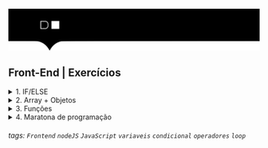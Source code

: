 ![](./hd-header.png)

## Front-End | Exercícios

<details>
  <summary>1. IF/ELSE</summary>

  - 1.1 Faça um programa para verificar se o número é par ou ímpar. O programa deve receber um número e imprimir o resultado `Par` ou `Impar`.
    > Numero par, são os números divisíveis por 2 que tem o resto 0.
  - 1.2 Faça um programa para verificar se o número é positivo ou negativo. O programa deve receber um número e imprimir o resultado `Positivo` ou `Negativo`.
    > Número positivo, são os números que são maiores que 0.
    > Número positivo, são os números que são maiores que 0.
  - 1.3 Faça um programa para verificar se o número é primo. O programa deve receber um número e imprimir o resultado `Primo` ou `Não primo`.
    > Número primo, são os números que são divisíveis por 1 e por ele mesmo.   
  - 1.4 Faça um programa programa para verificar se um triângulo é equilátero, isósceles ou escaleno. O programa deve ler os valores dos três lados e escrever o nome do tipo de triângulo correspondente.
    > Triângulo equilátero, são os triângulos que possuem todos os lados iguais.
    > Triângulo isósceles, são os triângulos que possuem dois lados iguais.
    > Triângulo escaleno, são os triângulos que possuem todos os lados diferentes. 
</details>

<details>

  <summary>2. Array + Objetos</summary>
  
  - 2.1 Faça um programa que receba um array de números e imprima o maior e o menor número. O programa deve receber um array de números e imprimir o maior e o menor número.
    > Exemplo:
    > Entrada: [1, 2, 3, 4, 5]
    > Saída:
    > Maior: 5
    > Menor: 1    
  - 2.2 Faça um programa que receba um array de números e ordene-o. O programa deve receber um array de números e ordená-lo.
    > Exemplo:
    > Entrada: [6, 2, 5, 100, 23, 1]
    > Saída:
    > [1, 2, 5, 6, 23, 100]
  - 2.3 Faça um programa que receba um array com nomes de alunos e verificar se o nome do aluno está na lista. 
    > Exemplo:
    > Entrada: ['João', 'Maria', 'José', 'Pedro']
    > Procurar por: 'Maria'
    > Saída:
    > Encontrado!
  - 2.4 Faça um programa que receba um array de objetos, contendo produtos de supermecado. Cada objeto deve ter as propriedades nome e preço. 
    > Exemplo:
    > Entrada: [{nome: 'Arroz', preço: 2.50}, {nome: 'Feijão', preço: 1.50}, {nome: 'Batata', preço: 0.50}]
    > Procurar por: 'Feijão'
    > Saída:
    > Encontrado!
  - 2.5 Com o array de objeto abaixo, faça o que se pede:
  ```js
  const listaDeCompras = [
    {nome:'Feijão', valor: 8.00},
    {nome:'Sabonete (pacote com 6)', valor: 14.00},
    {nome:'Arroz 5kg', valor: 22.50},
    {nome:'Farinha de trigo', valor: 6.99},
    {nome:'Chocolate', valor: 8.00},
  ];
  ```

  > 1 - Escreva um código que retorne somente os nomes dos itens da lista de compra como um array;
  > 2 - Escreva um código que retorne a soma de todos os valores da lista de compras;
  > 3 - Escreva um código que retone os nomes dos items como uma string separada por vírgulas;
  > 4 - Escreva um código que remova somente o último item da lista de compra;
  > 5 - Escreva um código que remova somente o primeiro da lista de compras;
  > 6 - Escreva um código que retorne somente os itens ordenados pelo nome de forma crescente;
  > 7 - Escreva um código que retorne somente os itens ordenados pelo valor de forma decrescente;
  > 8 - Escreva um código que adicione o objeto {nome:'Macarrão', valor: 5.50} na lista de compras;
  > 9 - Escreva um código que retone o item Feijão;
  > 10 - Escreva um código que retorne o valor dos itens da lista de compras adicionando R$;
 
</details>

<details>
  <summary>3. Funções</summary>
  
  - 3.1 Faça um função que receba um número e imprima o seu fatorial. O programa deve receber um número e imprimir o seu fatorial.
    > Exemplo:
    > Entrada: 5
    > Saída:
    > 5! = 120
  - 3.2 Faça um função que receba uma senha e verificar se a senha é segura. A senha é considerada segura se possuir pelo menos uma letra minúscula, uma letra maiúscula, um número e ter tamanho mínimo de 6 caracteres.   
    > Exemplo:
    > Entrada: abc123
    > Saída:
    > Senha segura  
  - 3.3 Faça um função que receba uma altura e peso de uma pessoa e calcule seu IMC. O programa deve receber uma altura e peso e imprimir o seu IMC e sua classificação. As classificações são:
    > - Abaixo do peso: Abaixo do peso (IMC abaixo de 18,5)
    > - Peso normal: Peso normal (IMC entre 18,5 e 24,9)
    > - Sobrepeso: Sobrepeso (IMC entre 25 e 29,9)
    > - Obesidade grau I: Obesidade grau I (IMC entre 30 e 34,9)
    > - Obesidade grau II: Obesidade grau II (IMC entre 35 e 39,9)
    > - Obesidade grau III: Obesidade grau III (IMC acima de 40)
    > Exemplo:
    > Entrada: 1.75 e 80
    > Saída:
    > Seu IMC é: 24.5
    > Você está com peso normal.
</details>


<details>
  <summary>4. Maratona de programação</summary>

  ### Mesa de Poker

  ### Velocista

  ### Olimpiadas

</details>

###### tags: `Frontend` `nodeJS` `JavaScript` `variaveis` `condicional` `operadores` `loop`